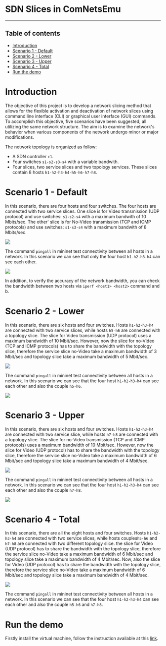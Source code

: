 # SDN Slices in ComNetsEmu

------

## Table of contents

- [Introduction](#introduction)
- [Scenario 1 - Default](#scenario-1---default)
- [Scenario 2 - Lower](#scenario-2---Lower)
- [Scenario 3 - Upper](#scenario-1---Upper)
- [Scenario 4 - Total](#scenario-1---Total)
- [Run the demo](#Run-the-demo)

# Introduction

The objective of this project is to develop a network slicing method that allows for the flexible activation and deactivation of network slices using command line interface (CLI) or graphical user interface (GUI) commands. To accomplish this objective, five scenarios have been suggested, all utilizing the same network structure. The aim is to examine the network's behavior when various components of the network undergo minor or major modifications.

The network topology is organized as follow:

- A SDN controller `c1`.
- Four switches `s1-s2-s3-s4` with a variable bandwith.
- Four slices, two service slices and two topology services. These slices contain 8 hosts `h1-h2-h3-h4-h5-h6-h7-h8`.

# Scenario 1 - Default

In this scenario, there are four hosts and four switches. The four hosts are connected with two service slices. One slice is for Video transmission (UDP protocol) and use switches: `s1-s2-s4` with a maximum bandwith of 10 Mbits/sec. The other' slice is for No-Video transmission (TCP and ICMP protocols) and use switches: `s1-s3-s4` with a maximum bandwith of 8 Mbits/sec.

![](WebApp/images/Scenario_0_Lower.png)

The command `pingall` in mininet test connectivity between all hosts in a network. In this scenario we can see that only the four host `h1-h2-h3-h4` can see each other.

![](Extra/Pingall-default.png)

In addition, to verify the accuracy of the network bandwidth, you can check the bandwidth  between two hosts via `iperf <host1> <host2>` command and b.



# Scenario 2 - Lower

In this scenario, there are six hosts and four switches. Hosts `h1-h2-h3-h4` are connected with two service slices, while hosts `h5-h6` are connected with a topology slice. The slice for Video transmission (UDP protocol) uses a maximum bandwidth of 10 Mbit/sec. However, now the slice for no-Video (TCP and ICMP protocols) has to share the bandwidth with the topology slice, therefore the service slice no-Video take a maximum bandwidth of 3 Mbit/sec and topology slice take a maximum bandwidth of 5 Mbit/sec.

![](WebApp/images/Scenario_1_Lower.png)

The command `pingall` in mininet test connectivity between all hosts in a network. In this scenario we can see that the four host `h1-h2-h3-h4` can see each other and also the couple `h5-h6`.

![](Extra/Pingall-lower.png)



# Scenario 3 - Upper

In this scenario, there are six hosts and four switches. Hosts `h1-h2-h3-h4` are connected with two service slice, while hosts `h7-h8` are connected with a topology slice. The slice for no-Video transmission (TCP and ICMP protocols) uses a maximum bandwidth of 10 Mbit/sec. However, now the slice for Video (UDP protocol) has to share the bandwidth with the topology slice, therefore the service slice no-Video take a maximum bandwidth of 6 Mbit/sec and topology slice take a maximum bandwidth of 4 Mbit/sec.

![](WebApp/images/Scenario_2_Upper.png)



The command `pingall` in mininet test connectivity between all hosts in a network. In this scenario we can see that the four host `h1-h2-h3-h4` can see each other and also the couple `h7-h8`.

![](Extra/Pingall-Upper.png)



# Scenario 4 - Total

In this scenario, there are all the eight hosts and four switches. Hosts `h1-h2-h3-h4` are connected with two service slices, while hosts couples`h5-h6` and `h7-h8` are connected with two different topology slice. the slice for Video (UDP protocol) has to share the bandwidth with the topology slice, therefore the service slice no-Video take a maximum bandwidth of 6 Mbit/sec and topology slice take a maximum bandwidth of 4 Mbit/sec. Now, also the slice for Video (UDP protocol) has to share the bandwidth with the topology slice, therefore the service slice no-Video take a maximum bandwidth of 6 Mbit/sec and topology slice take a maximum bandwidth of 4 Mbit/sec.

![](WebApp/images/Scenario_3_Total.png) 

The command `pingall` in mininet test connectivity between all hosts in a network. In this scenario we can see that the four host `h1-h2-h3-h4` can see each other and also the couple `h5-h6` and `h7-h8`.



# Run the demo

Firstly install the virtual machine, follow the instruction available at this [link](https://www.granelli-lab.org/researches/relevant-projects/comnetsemu-labs).



